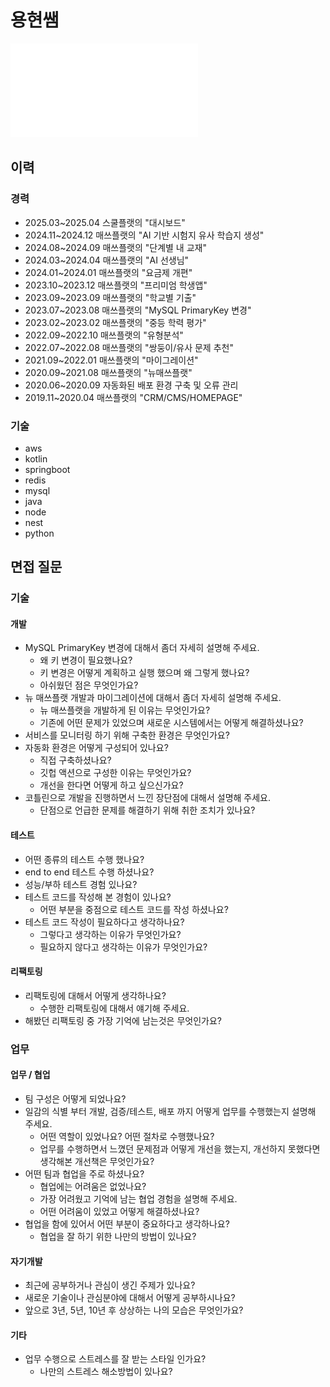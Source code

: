 # 용현쌤

![](김용현.pdf)
## 이력
### 경력
- 2025.03~2025.04 스쿨플랫의 "대시보드"  
- 2024.11~2024.12 매쓰플랫의 "AI 기반 시험지 유사 학습지 생성"  
- 2024.08~2024.09 매쓰플랫의 "단계별 내 교재"  
- 2024.03~2024.04 매쓰플랫의 "AI 선생님"  
- 2024.01~2024.01 매쓰플랫의 "요금제 개편"  
- 2023.10~2023.12 매쓰플랫의 "프리미엄 학생앱"  
- 2023.09~2023.09 매쓰플랫의 "학교별 기출"  
- 2023.07~2023.08 매쓰플랫의 "MySQL PrimaryKey 변경"  
- 2023.02~2023.02 매쓰플랫의 "중등 학력 평가"  
- 2022.09~2022.10 매쓰플랫의 "유형분석"  
- 2022.07~2022.08 매쓰플랫의 "쌍둥이/유사 문제 추천"  
- 2021.09~2022.01 매쓰플랫의 "마이그레이션"  
- 2020.09~2021.08 매쓰플랫의 "뉴매쓰플랫"  
- 2020.06~2020.09 자동화된 배포 환경 구축 및 오류 관리  
- 2019.11~2020.04 매쓰플랫의 "CRM/CMS/HOMEPAGE"
### 기술
- aws
- kotlin
- springboot
- redis
- mysql
- java
- node
- nest
- python

## 면접 질문
### 기술
#### 개발
- MySQL PrimaryKey 변경에 대해서 좀더 자세히 설명해 주세요.
	- 왜 키 변경이 필요했나요?
	- 키 변경은 어떻게 계획하고 실행 했으며 왜 그렇게 했나요?
	- 아쉬웠던 점은 무엇인가요?
- 뉴 매쓰플랫 개발과 마이그레이션에 대해서 좀더 자세히 설명해 주세요.
	- 뉴 매쓰플랫을 개발하게 된 이유는 무엇인가요?
	- 기존에 어떤 문제가 있었으며 새로운 시스템에서는 어떻게 해결하셨나요?
- 서비스를 모니터링 하기 위해 구축한 환경은 무엇인가요?
- 자동화 환경은 어떻게 구성되어 있나요?
	- 직접 구축하셨나요?
	- 깃헙 액션으로 구성한 이유는 무엇인가요?
	- 개선을 한다면 어떻게 하고 싶으신가요?
- 코틀린으로 개발을 진행하면서 느낀 장단점에 대해서 설명해 주세요.
	- 단점으로 언급한 문제를 해결하기 위해 취한 조치가 있나요?
#### 테스트
- 어떤 종류의 테스트 수행 했나요?
- end to end 테스트 수행 하셨나요?
- 성능/부하 테스트 경험 있나요?
- 테스트 코드를 작성해 본 경험이 있나요?
	- 어떤 부분을 중점으로 테스트 코드를 작성 하셨나요?
- 테스트 코드 작성이 필요하다고 생각하나요?
	- 그렇다고 생각하는 이유가 무엇인가요?
	- 필요하지 않다고 생각하는 이유가 무엇인가요?
#### 리팩토링
- 리팩토링에 대해서 어떻게 생각하나요?
	- 수행한 리팩토링에 대해서 얘기해 주세요.
- 해봤던 리팩토링 중 가장 기억에 남는것은 무엇인가요?
### 업무
#### 업무 / 협업
- 팀 구성은 어떻게 되었나요?
- 일감의 식별 부터 개발, 검증/테스트, 배포 까지 어떻게 업무를 수행했는지 설명해 주세요.
	- 어떤 역할이 있었나요? 어떤 절차로 수행했나요?
	- 업무를 수행하면서 느꼈던 문제점과 어떻게 개선을 했는지, 개선하지 못했다면 생각해본 개선책은 무엇인가요?
- 어떤 팀과 협업을 주로 하셨나요?
	- 협업에는 어려움은 없었나요?
	- 가장 어려웠고 기억에 남는 협업 경험을 설명해 주세요.
	- 어떤 어려움이 있었고 어떻게 해결하셨나요?
- 협업을 함에 있어서 어떤 부분이 중요하다고 생각하나요?
	- 협업을 잘 하기 위한 나만의 방법이 있나요?
#### 자기개발
- 최근에 공부하거나 관심이 생긴 주제가 있나요?
- 새로운 기술이나 관심분야에 대해서 어떻게 공부하시나요?
- 앞으로 3년, 5년, 10년 후 상상하는 나의 모습은 무엇인가요?
#### 기타
- 업무 수행으로 스트레스를 잘 받는 스타일 인가요?
	- 나만의 스트레스 해소방법이 있나요?
